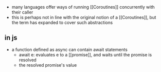 - many languages offer ways of running [[Coroutines]] concurrently with their caller
- this is perhaps not in line with the original notion of a [[Coroutines]], but the term has expanded to cover such abstractions

## in js
- a function defined as async can contain await statements
	- await e: evaluates e to a [[promise]], and waits until the promise is resolved
	- the resolved promise's value 